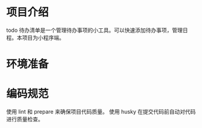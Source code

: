 # 项目介绍

todo 待办清单是一个管理待办事项的小工具。可以快速添加待办事项，管理日程。本项目为小程序端。

# 环境准备

# 编码规范

使用 lint 和 prepare 来确保项目代码质量。
使用 husky 在提交代码前自动对代码进行质量检查。
